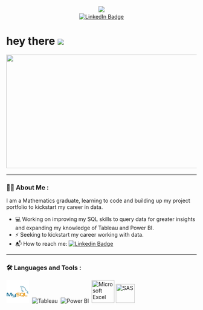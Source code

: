 <!--
**CheilaDaSilva/CheilaDaSilva** is a ✨ _special_ ✨ repository because its `README.md` (this file) appears on your GitHub profile.

Here are some ideas to get you started:

- 🔭 I’m currently working on ...
- 🌱 I’m currently learning ...
- 👯 I’m looking to collaborate on ...
- 🤔 I’m looking for help with ...
- 💬 Ask me about ...
- 📫 How to reach me: ...
- 😄 Pronouns: ...
- ⚡ Fun fact: ...
-->

<!-- header + links -->


<div id="header" align="center">
  <img src="https://media.giphy.com/media/XwBzLXzYq7ljHBXkHk/giphy.gif" width="200"/>
  <div id="badges">
  <a href="https://www.linkedin.com/in/cheilacarinadasilva/">
    <img src="https://img.shields.io/badge/LinkedIn-blue?style=for-the-badge&logo=linkedin&logoColor=white" alt="LinkedIn Badge"/>
  </a>
  </div>
</div>

<h1>
  hey there
  <img src="https://media.giphy.com/media/hvRJCLFzcasrR4ia7z/giphy.gif" width="30px"/>
</h1>

<!-- banner -->

<div align="center">
  <img src="https://media.giphy.com/media/AjyLmNcI5K53XlR0jR/giphy.gif" width="600" height="300"/>
</div>

---

<!-- about me -->

### :woman_technologist: About Me :

I am a Mathematics graduate, learning to code and building up my project portfolio to kickstart my career in data.

- 💻 Working on improving my SQL skills to query data for greater insights and expanding my knowledge of Tableau and Power BI.
- ⚡ Seeking to kickstart my career working with data.
- 📬 How to reach me: [![Linkedin Badge](https://img.shields.io/badge/-Cheila-blue?style=flat&logo=Linkedin&logoColor=white)](https://www.linkedin.com/in/cheilacarinadasilva/)

---

<!-- skills section - programming languages -->

### :hammer_and_wrench: Languages and Tools :
<div>
  <img src="https://github.com/devicons/devicon/blob/master/icons/mysql/mysql-original-wordmark.svg" title="MySQL"  alt="MySQL" width="60" height="60"/>&nbsp;
  <img src="https://logos-world.net/wp-content/uploads/2021/10/Tableau-Logo.png" title="Tableau" alt="Tableau" width="80" height="60"/>&nbsp;
  <img src="https://res.cloudinary.com/hevo/images/f_auto,q_auto/v1655278325/hevo-learn/Power-BI-Power-BI-logo/Power-BI-Power-BI-logo.png?_i=AA" title="Power BI" alt="Power BI" width="80" height="40"/>&nbsp;
  <img src="https://logos-world.net/wp-content/uploads/2022/02/Microsoft-Excel-Symbol.png" title="Microsoft Excel" **alt="Microsoft Excel" width="60" height="60"/>
  <img src="https://upload.wikimedia.org/wikipedia/commons/thumb/1/10/SAS_logo_horiz.svg/2560px-SAS_logo_horiz.svg.png" title="SAS" **alt="SAS" width="50" height="50"/>
</div>
